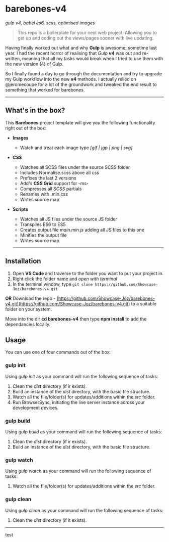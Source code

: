 # barebones-v4
_gulp v4, babel es6, scss, optimised images_


> This repo is a boilerplate for your next web project. Allowing you to get up and coding out the views/pages sooner with live updating.

Having finally worked out what and why **Gulp** is awesome; sometime last year. I had the recent horror of realising that _Gulp **v4**_ was out and re-written, meaning that all my tasks would break when I tried to use them with the new version (4) of Gulp.

So I finally found a day to go through the documentation and try to upgrade my Gulp workflow into the new **v4** methods. I actually relied on @jeromecoupe for a lot of the groundwork and tweaked the end result to something that worked for barebones.

---

## What's in the box?

This **Barebones** project template will give you the following functionality right out of the box:

* **Images**
  * Watch and treat each image type _[gif | jgp | png | svg]_
* **CSS**
  * Watches all SCSS files under the source SCSS folder
  * Includes Normalise.scss above all css
  * Prefixes the last 2 versions
  * Add's **CSS Grid** support for -ms-
  * Compresses all _SCSS_ partials
  * Renames with .min.css
  * Writes source map
* **Scripts**
  * Watches all JS files under the source JS folder
  * Transpiles ES6 to ES5
  * Creates output file _main.min.js_ adding all JS files to this one
  * Minifies the output file
  * Writes source map
  
  ---
  
## Installation

1. Open **VS Code** and traverse to the folder you want to put your project in.
2. Right click the folder name and _open with terminal_
3. In the terminal window, type `git clone https://github.com/Showcase-Joz/barebones-v4.git`

**OR** Download the repo - [https://github.com/Showcase-Joz/barebones-v4.git](https://github.com/Showcase-Joz/barebones-v4.git) to a suitable folder on your system.

Move into the dir **cd barebones-v4** then type **npm install** to add the dependancies locally.

## Usage

You can use one of four commands out of the box:

### gulp init

Using _gulp init_ as your command will run the following sequence of tasks:
1. Clean the _dist_ directory (if ir exists).
2. Build an instance of the _dist_ directory, with the basic file structure.
3. Watch all the file/folder(s) for updates/additions within the _src_ folder.
4. Run BrowserSync, initiating the live server instance across your development devices. 

### gulp build

Using _gulp build_ as your command will run the following sequence of tasks:
1. Clean the _dist_ directory (if ir exists).
2. Build an instance of the _dist_ directory, with the basic file structure.

### gulp watch

Using _gulp watch_ as your command will run the following sequence of tasks:
1. Watch all the file/folder(s) for updates/additions within the _src_ folder.

### gulp clean

Using _gulp clean_ as your command will run the following sequence of tasks:
1. Clean the _dist_ directory (if it exists).

---
test
